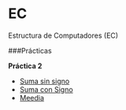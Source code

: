# EC
Estructura de Computadores (EC)

###Prácticas

**Práctica 2**
- [Suma sin signo][s]
- [Suma con Signo][cs]
- [Meedia][media]

[media]:https://github.com/marlenelis/EC/blob/master/Practica_1/media.s
[s]:https://github.com/marlenelis/EC/blob/master/Practica_1/suma_unsigned.s
[cs]:https://github.com/marlenelis/EC/blob/master/Practica_1/suma_signed.s
